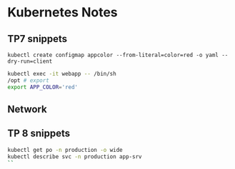 # Kubernetes Notes

## TP7 snippets
```
kubectl create configmap appcolor --from-literal=color=red -o yaml --dry-run=client
```

```sh
kubectl exec -it webapp -- /bin/sh
/opt # export
export APP_COLOR='red'
```
## Network

## TP 8 snippets
```sh
kubectl get po -n production -o wide
kubectl describe svc -n production app-srv
``

